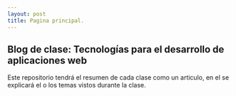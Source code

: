 ```yaml
---
layout: post
title: Pagina principal.
---
```

## Blog de clase: Tecnologías para el desarrollo de aplicaciones web

Este repositorio tendrá el resumen de cada clase como un articulo, en el se explicará el o los temas vistos durante la clase.
